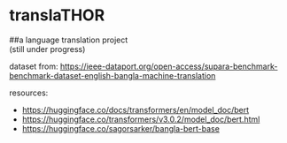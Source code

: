 # translaTHOR

##a language translation project<br>
(still under progress)

dataset from: https://ieee-dataport.org/open-access/supara-benchmark-benchmark-dataset-english-bangla-machine-translation

resources:
 - https://huggingface.co/docs/transformers/en/model_doc/bert
 - https://huggingface.co/transformers/v3.0.2/model_doc/bert.html
 - https://huggingface.co/sagorsarker/bangla-bert-base